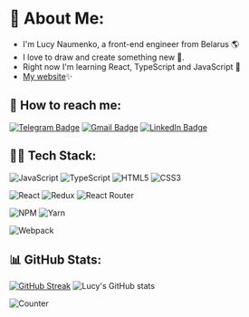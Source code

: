 # 🦄 About Me:
- I'm Lucy Naumenko, a front-end engineer from Belarus 🌎<br>
- I love to draw and create something new 🌈. <br>
- Right now I'm learning React, TypeScript and JavaScript 🌝
- [My website](https://lucy2n.github.io/portfolio/)✨
## 🌸 How to reach me: 
[![Telegram Badge](https://img.shields.io/badge/-lucy_naumenko-blue?style=flat&logo=Telegram&logoColor=white)](https://t.me/lucy_naumenko) 
[![Gmail Badge](https://img.shields.io/badge/-Gmail-red?style=flat&logo=Gmail&logoColor=white)](mailto:lysia.naumenko2002@gmail.com)
[![LinkedIn Badge](https://img.shields.io/badge/-LinkedIn-blue?style=flat&logo=LinkedIn&logoColor=white)](https://www.linkedin.com/in/lucy-naumenko-805382254/)
## 👩‍💻 Tech Stack:
![JavaScript](https://img.shields.io/badge/javascript-%23323330.svg?style=for-the-badge&logo=javascript&logoColor=%23F7DF1E) ![TypeScript](https://img.shields.io/badge/typescript-%23007ACC.svg?style=for-the-badge&logo=typescript&logoColor=white) ![HTML5](https://img.shields.io/badge/html5-%23E34F26.svg?style=for-the-badge&logo=html5&logoColor=white)  ![CSS3](https://img.shields.io/badge/css3-%231572B6.svg?style=for-the-badge&logo=css3&logoColor=white)

![React](https://img.shields.io/badge/react-%2320232a.svg?style=for-the-badge&logo=react&logoColor=%2361DAFB) ![Redux](https://img.shields.io/badge/redux-%23593d88.svg?style=for-the-badge&logo=redux&logoColor=white) ![React Router](https://img.shields.io/badge/React_Router-CA4245?style=for-the-badge&logo=react-router&logoColor=white) 

![NPM](https://img.shields.io/badge/NPM-%23000000.svg?style=for-the-badge&logo=npm&logoColor=white) ![Yarn](https://img.shields.io/badge/yarn-%232C8EBB.svg?style=for-the-badge&logo=yarn&logoColor=white) 

![Webpack](https://img.shields.io/badge/webpack-%238DD6F9.svg?style=for-the-badge&logo=webpack&logoColor=black) 

## 📊 GitHub Stats:
[![GitHub Streak](http://github-readme-streak-stats.herokuapp.com?user=lucy2n&theme=omni&hide_border=true&border_radius=4.9&card_width=460)](https://git.io/streak-stats)
![Lucy's GitHub stats](https://github-readme-stats.vercel.app/api?username=lucy2n&show_icons=true&theme=synthwave&card_width=460)

![Counter](https://komarev.com/ghpvc/?username=your-github-lucy2n&color=ff69b4)
